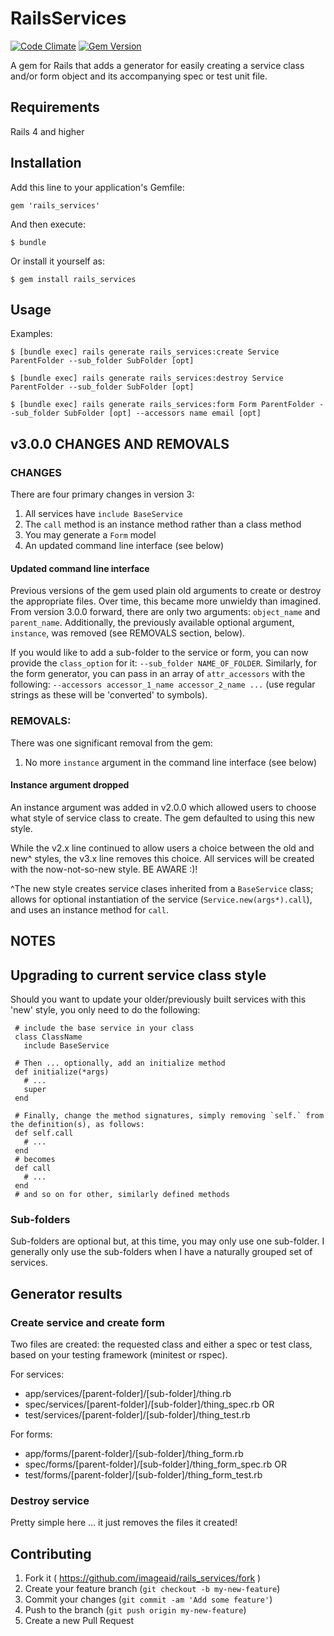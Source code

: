 # RailsServices

[![Code Climate](https://codeclimate.com/github/imageaid/rails_service_generator.png)](https://codeclimate.com/github/imageaid/rails_service_generator) 
[![Gem Version](https://badge.fury.io/rb/rails_services.svg)](http://badge.fury.io/rb/rails_services)  

A gem for Rails that adds a generator for easily creating a service class and/or form object and its accompanying spec or test unit file.

## Requirements 
Rails 4 and higher

## Installation
Add this line to your application's Gemfile:

    gem 'rails_services'

And then execute:

    $ bundle

Or install it yourself as:

    $ gem install rails_services

## Usage
Examples: 

    $ [bundle exec] rails generate rails_services:create Service ParentFolder --sub_folder SubFolder [opt]
    
    $ [bundle exec] rails generate rails_services:destroy Service ParentFolder --sub_folder SubFolder [opt]
    
    $ [bundle exec] rails generate rails_services:form Form ParentFolder --sub_folder SubFolder [opt] --accessors name email [opt]

## v3.0.0 CHANGES AND REMOVALS   
### CHANGES
There are four primary changes in version 3: 

1. All services have `include BaseService` 
2. The `call` method is an instance method rather than a class method
3. You may generate a `Form` model
4. An updated command line interface (see below)

#### Updated command line interface
Previous versions of the gem used plain old arguments to create or destroy the appropriate files. Over time, this became more unwieldy than imagined. From version 3.0.0 forward, there are only two arguments: `object_name` and `parent_name`. Additionally, the previously available optional argument, `instance`, was removed (see REMOVALS section, below).

If you would like to add a sub-folder to the service or form, you can now provide the `class_option` for it: `--sub_folder NAME_OF_FOLDER`. Similarly, for the form generator, you can pass in an array of `attr_accessors` with  the following: `--accessors accessor_1_name accessor_2_name ...` (use regular strings as these will be 'converted' to symbols). 

### REMOVALS: 
There was one significant removal from the gem: 

1. No more `instance` argument in the command line interface (see below)

#### Instance argument dropped
An instance argument was added in v2.0.0 which allowed users to choose what style of service class to create. The gem defaulted to using this new style. 

While the v2.x line continued to allow users a choice between the old and new^ styles, the v3.x line removes this choice. All services will be created with the now-not-so-new style. BE AWARE :)!

^The new style creates service clases inherited from a `BaseService` class; allows for optional instantiation of the service (`Service.new(args*).call`), and uses an instance method for `call`. 

## NOTES 
## Upgrading to current service class style 
Should you want to update your older/previously built services with this 'new' style, you only need to do the following:

     # include the base service in your class
     class ClassName
       include BaseService

     # Then ... optionally, add an initialize method 
     def initialize(*args)
       # ... 
       super
     end
     
     # Finally, change the method signatures, simply removing `self.` from the definition(s), as follows: 
     def self.call
       # ...
     end
     # becomes
     def call
       # ...
     end
     # and so on for other, similarly defined methods

### Sub-folders
Sub-folders are optional but, at this time, you may only use one sub-folder. I generally only use the sub-folders when I have a naturally grouped set of services.

## Generator results
### Create service and create form
Two files are created: the requested class and either a spec or test class, based on your testing framework (minitest or rspec).

For services: 

+ app/services/[parent-folder]/[sub-folder]/thing.rb
+ spec/services/[parent-folder]/[sub-folder]/thing_spec.rb OR
+ test/services/[parent-folder]/[sub-folder]/thing_test.rb

For forms: 

+ app/forms/[parent-folder]/[sub-folder]/thing_form.rb
+ spec/forms/[parent-folder]/[sub-folder]/thing_form_spec.rb OR
+ test/forms/[parent-folder]/[sub-folder]/thing_form_test.rb

### Destroy service
Pretty simple here ... it just removes the files it created!

## Contributing
1. Fork it ( https://github.com/imageaid/rails_services/fork )
2. Create your feature branch (`git checkout -b my-new-feature`)
3. Commit your changes (`git commit -am 'Add some feature'`)
4. Push to the branch (`git push origin my-new-feature`)
5. Create a new Pull Request
